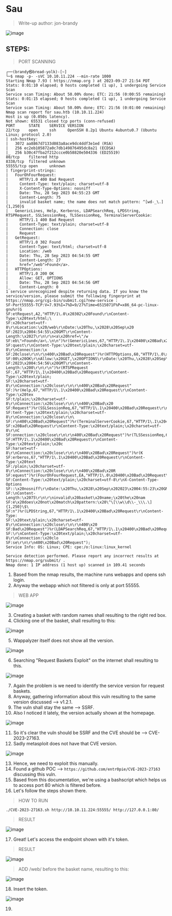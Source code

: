 # Sau
> Write-up author: jon-brandy

![image](https://github.com/jon-brandy/hackthebox/assets/70703371/0d8ec6c5-88e8-405a-80d5-9f925668b750)


## STEPS:
> PORT SCANNING

```
┌──(brandy㉿bread-yolk)-[~]
└─$ nmap -p- -sVC 10.10.11.224 --min-rate 1000
Starting Nmap 7.93 ( https://nmap.org ) at 2023-09-27 21:54 PDT
Stats: 0:01:10 elapsed; 0 hosts completed (1 up), 1 undergoing Service Scan
Service scan Timing: About 50.00% done; ETC: 21:56 (0:00:55 remaining)
Stats: 0:01:15 elapsed; 0 hosts completed (1 up), 1 undergoing Service Scan
Service scan Timing: About 50.00% done; ETC: 21:56 (0:01:00 remaining)
Nmap scan report for sau.htb (10.10.11.224)
Host is up (0.050s latency).
Not shown: 65531 closed tcp ports (conn-refused)
PORT      STATE    SERVICE VERSION
22/tcp    open     ssh     OpenSSH 8.2p1 Ubuntu 4ubuntu0.7 (Ubuntu Linux; protocol 2.0)
| ssh-hostkey: 
|   3072 aa8867d7133d083a8ace9dc4ddf3e1ed (RSA)
|   256 ec2eb105872a0c7db149876495dc8a21 (ECDSA)
|_  256 b30c47fba2f212ccce0b58820e504336 (ED25519)
80/tcp    filtered http
8338/tcp  filtered unknown
55555/tcp open     unknown
| fingerprint-strings: 
|   FourOhFourRequest: 
|     HTTP/1.0 400 Bad Request
|     Content-Type: text/plain; charset=utf-8
|     X-Content-Type-Options: nosniff
|     Date: Thu, 28 Sep 2023 04:55:23 GMT
|     Content-Length: 75
|     invalid basket name; the name does not match pattern: ^[wd-_\.]{1,250}$
|   GenericLines, Help, Kerberos, LDAPSearchReq, LPDString, RTSPRequest, SSLSessionReq, TLSSessionReq, TerminalServerCookie: 
|     HTTP/1.1 400 Bad Request
|     Content-Type: text/plain; charset=utf-8
|     Connection: close
|     Request
|   GetRequest: 
|     HTTP/1.0 302 Found
|     Content-Type: text/html; charset=utf-8
|     Location: /web
|     Date: Thu, 28 Sep 2023 04:54:55 GMT
|     Content-Length: 27
|     href="/web">Found</a>.
|   HTTPOptions: 
|     HTTP/1.0 200 OK
|     Allow: GET, OPTIONS
|     Date: Thu, 28 Sep 2023 04:54:56 GMT
|_    Content-Length: 0
1 service unrecognized despite returning data. If you know the service/version, please submit the following fingerprint at https://nmap.org/cgi-bin/submit.cgi?new-service :
SF-Port55555-TCP:V=7.93%I=7%D=9/27%Time=6515071F%P=x86_64-pc-linux-gnu%r(G
SF:etRequest,A2,"HTTP/1\.0\x20302\x20Found\r\nContent-Type:\x20text/html;\
SF:x20charset=utf-8\r\nLocation:\x20/web\r\nDate:\x20Thu,\x2028\x20Sep\x20
SF:2023\x2004:54:55\x20GMT\r\nContent-Length:\x2027\r\n\r\n<a\x20href=\"/w
SF:eb\">Found</a>\.\n\n")%r(GenericLines,67,"HTTP/1\.1\x20400\x20Bad\x20Re
SF:quest\r\nContent-Type:\x20text/plain;\x20charset=utf-8\r\nConnection:\x
SF:20close\r\n\r\n400\x20Bad\x20Request")%r(HTTPOptions,60,"HTTP/1\.0\x202
SF:00\x20OK\r\nAllow:\x20GET,\x20OPTIONS\r\nDate:\x20Thu,\x2028\x20Sep\x20
SF:2023\x2004:54:56\x20GMT\r\nContent-Length:\x200\r\n\r\n")%r(RTSPRequest
SF:,67,"HTTP/1\.1\x20400\x20Bad\x20Request\r\nContent-Type:\x20text/plain;
SF:\x20charset=utf-8\r\nConnection:\x20close\r\n\r\n400\x20Bad\x20Request"
SF:)%r(Help,67,"HTTP/1\.1\x20400\x20Bad\x20Request\r\nContent-Type:\x20tex
SF:t/plain;\x20charset=utf-8\r\nConnection:\x20close\r\n\r\n400\x20Bad\x20
SF:Request")%r(SSLSessionReq,67,"HTTP/1\.1\x20400\x20Bad\x20Request\r\nCon
SF:tent-Type:\x20text/plain;\x20charset=utf-8\r\nConnection:\x20close\r\n\
SF:r\n400\x20Bad\x20Request")%r(TerminalServerCookie,67,"HTTP/1\.1\x20400\
SF:x20Bad\x20Request\r\nContent-Type:\x20text/plain;\x20charset=utf-8\r\nC
SF:onnection:\x20close\r\n\r\n400\x20Bad\x20Request")%r(TLSSessionReq,67,"
SF:HTTP/1\.1\x20400\x20Bad\x20Request\r\nContent-Type:\x20text/plain;\x20c
SF:harset=utf-8\r\nConnection:\x20close\r\n\r\n400\x20Bad\x20Request")%r(K
SF:erberos,67,"HTTP/1\.1\x20400\x20Bad\x20Request\r\nContent-Type:\x20text
SF:/plain;\x20charset=utf-8\r\nConnection:\x20close\r\n\r\n400\x20Bad\x20R
SF:equest")%r(FourOhFourRequest,EA,"HTTP/1\.0\x20400\x20Bad\x20Request\r\n
SF:Content-Type:\x20text/plain;\x20charset=utf-8\r\nX-Content-Type-Options
SF::\x20nosniff\r\nDate:\x20Thu,\x2028\x20Sep\x202023\x2004:55:23\x20GMT\r
SF:\nContent-Length:\x2075\r\n\r\ninvalid\x20basket\x20name;\x20the\x20nam
SF:e\x20does\x20not\x20match\x20pattern:\x20\^\[\\w\\d\\-_\\\.\]{1,250}\$\
SF:n")%r(LPDString,67,"HTTP/1\.1\x20400\x20Bad\x20Request\r\nContent-Type:
SF:\x20text/plain;\x20charset=utf-8\r\nConnection:\x20close\r\n\r\n400\x20
SF:Bad\x20Request")%r(LDAPSearchReq,67,"HTTP/1\.1\x20400\x20Bad\x20Request
SF:\r\nContent-Type:\x20text/plain;\x20charset=utf-8\r\nConnection:\x20clo
SF:se\r\n\r\n400\x20Bad\x20Request");
Service Info: OS: Linux; CPE: cpe:/o:linux:linux_kernel

Service detection performed. Please report any incorrect results at https://nmap.org/submit/ .
Nmap done: 1 IP address (1 host up) scanned in 109.41 seconds
```

1. Based from the nmap results, the machine runs webapps and opens ssh login.
2. Anyway the webapp which not filtered is only at port 55555.

> WEB APP

![image](https://github.com/jon-brandy/hackthebox/assets/70703371/f462ffac-4cfd-4359-92fe-acaa2ecb8aed)


3. Creating a basket with random names shall resulting to the right red box.
4. Clicking one of the basket, shall resulting to this:

![image](https://github.com/jon-brandy/hackthebox/assets/70703371/8abed4ea-1992-44f2-bdcd-5a3a6817c445)


5. Wappalyzer itself does not show all the version.

![image](https://github.com/jon-brandy/hackthebox/assets/70703371/c23ca5fd-b812-47ad-bba5-4ad34c3decb9)


6. Searching "Request Baskets Exploit" on the internet shall resulting to this.

![image](https://github.com/jon-brandy/hackthebox/assets/70703371/0488ecd0-690d-4107-993a-16476e404339)


7. Again the problem is we need to identify the service version for request baskets.
8. Anyway, gathering information about this vuln resulting to the same version discussed --> v1.2.1.
9. The vuln shall stay the same --> SSRF.
10. Also I noticed it lately, the version actually shown at the homepage.

![image](https://github.com/jon-brandy/hackthebox/assets/70703371/4d16ec67-ee32-4642-af8e-caa348fca27f)


11. So it's clear the vuln should be SSRF and the CVE should be --> CVE-2023-27163.
12. Sadly metasploit does not have that CVE version.

![image](https://github.com/jon-brandy/hackthebox/assets/70703371/12b86143-b267-453c-b276-cd8055891cc0)

13. Hence, we need to exploit this manually.
14. Found a github POC --> `https://github.com/entr0pie/CVE-2023-27163` discussing this vuln.
15. Based from this documentation, we're using a bashscript which helps us to access port 80 which is filtered before.
16. Let's follow the steps shown there.

> HOW TO RUN

```
./CVE-2023-27163.sh http://10.10.11.224:55555/ http://127.0.0.1:80/
```

> RESULT

![image](https://github.com/jon-brandy/hackthebox/assets/70703371/7613c722-d6fc-40e8-abff-859db3f62061)

17. Great! Let's access the endpoint shown with it's token.

> RESULT

![image](https://github.com/jon-brandy/hackthebox/assets/70703371/df5e2a78-1495-4037-8e72-3b383a28f28f)


> ADD /web/ before the basket name, resulting to this:

![image](https://github.com/jon-brandy/hackthebox/assets/70703371/7130af28-6b0a-4f2b-93a6-10fe1966d383)


18. Insert the token.

![image](https://github.com/jon-brandy/hackthebox/assets/70703371/f5d74a66-0377-41e1-83ba-6bee3dc555d5)

19. 



